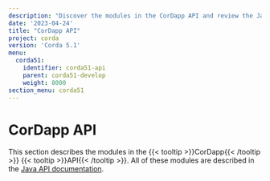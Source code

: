 ```yaml
---
description: "Discover the modules in the CorDapp API and review the Java API documentation."
date: '2023-04-24'
title: "CorDapp API"
project: corda
version: 'Corda 5.1'
menu:
  corda51:
    identifier: corda51-api
    parent: corda51-develop
    weight: 8000
section_menu: corda51
---
```


# CorDapp API

This section describes the modules in the {{< tooltip >}}CorDapp{{< /tooltip >}} {{< tooltip >}}API{{< /tooltip >}}. All of these modules are described in the <a href="/en/api-ref/corda/{{<version-num>}}/index.html" target="_blank">Java API documentation</a>.
